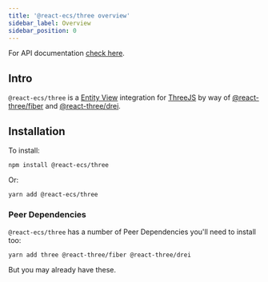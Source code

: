 ```yaml
---
title: '@react-ecs/three overview'
sidebar_label: Overview
sidebar_position: 0
---
```


For API documentation <a href="/api/three">check here</a>.

## Intro

`@react-ecs/three` is a [Entity View](/docs/core/entity_views) integration for [ThreeJS](https://threejs.org/) by way of [@react-three/fiber](https://github.com/pmndrs/react-three-fiber) and [@react-three/drei](https://github.com/pmndrs/drei).

## Installation

To install:

    npm install @react-ecs/three

Or:

    yarn add @react-ecs/three

### Peer Dependencies

`@react-ecs/three` has a number of Peer Dependencies you'll need to install too:

    yarn add three @react-three/fiber @react-three/drei

But you may already have these.
